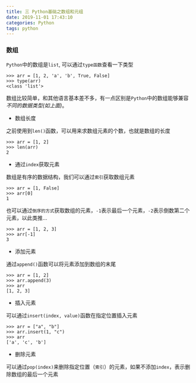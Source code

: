 ```yaml
---
title: 三 Python基础之数组和元组
date: 2019-11-01 17:43:10
categories: Python
tags: python
---
```


### 数组

`Python`中的数组是`list`, 可以通过`type函数`查看一下类型

```
>>> arr = [1, 2, 'a', 'b', True, False]
>>> type(arr)
<class 'list'>
```

数组比较简单，和其他语言基本差不多，有一点区别是`Python`中的数组能够兼容*不同的数据类型(如上面)*。

- 数组长度

之前使用到`len()`函数，可以用来求数组元素的个数，也就是数组的长度

```
>>> arr = [1, 2]
>>> len(arr)
2
```

- 通过`index`获取元素

数组是有序的数据结构，我们可以通过`索引`获取数组元素

```
>>> arr = [1, False]
>>> arr[0]
1
```

也可以通过`倒序的方式`获取数组的元素，`-1`表示最后一个元素，`-2`表示倒数第二个元素，以此类推...

```
>>> arr = [1, 2, 3]
>>> arr[-1]
3
```

- 添加元素

通过`append()`函数可以将元素添加到数组的末尾

```
>>> arr = [1, 2]
>>> arr.append(3)
>>> arr
[1, 2, 3]
```

- 插入元素

可以通过`insert(index, value)`函数在指定位置插入元素

```
>>> arr = ["a", "b"]
>>> arr.insert(1, "c")
>>> arr
['a', 'c', 'b']
```

- 删除元素

可以通过`pop(index)`来删除指定位置（`索引`）的元素，如果不添加`index`，表示删除数组的最后一个元素

```

```

